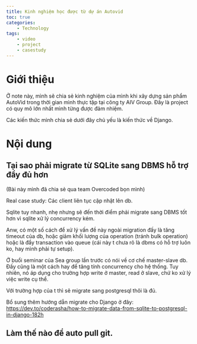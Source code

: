 ```yaml
---
title: Kinh nghiệm học được từ dự án Autovid
toc: true
categories:
    - Technology
tags:
    - video
    - project
    - casestudy
---
```


# Giới thiệu
Ở note này, mình sẽ chia sẻ kinh nghiệm của mình khi xây dựng sản phẩm AutoVid trong thời gian mình thực tập tại công ty AIV Group. Đây là project có quy mô lớn nhất mình từng được đảm nhiệm.

Các kiến thức mình chia sẻ dưới đây chủ yếu là kiến thức về Django.

# Nội dung
## Tại sao phải migrate từ SQLite sang DBMS hỗ trợ đầy đủ hơn

(Bài này mình đã chia sẻ qua team Overcoded bọn mình)

Real case study: Các client liên tục cập nhật lên db.

Sqlite tuy nhanh, nhẹ nhưng sẽ đến thời điểm phải migrate sang DBMS tốt hơn vì sqlite xử lý concurrency kém. 

Anw, có một số cách để xử lý vấn đề này ngoài migration đấy là tăng timeout của db, hoặc giảm khối lượng của operation (tránh bulk operation) hoặc là đẩy transaction vào queue (cái này t chưa rõ là dbms có hỗ trợ luôn ko, hay mình phải tự setup).

Ở buổi seminar của Sea group lần trước có nói về cơ chế master-slave db. Đấy cũng là một cách hay để tăng tính concurrency cho hệ thống. Tuy nhiên, nó áp dụng cho trường hợp write ở master, read ở slave, chứ ko xử lý việc write cụ thể.

Với trường hợp của t thì sẽ migrate sang postgresql thôi là đủ.

Bổ sung thêm hướng dẫn migrate cho Django ở đây:
https://dev.to/coderasha/how-to-migrate-data-from-sqlite-to-postgresql-in-django-182h

## Làm thế nào để auto pull git.
